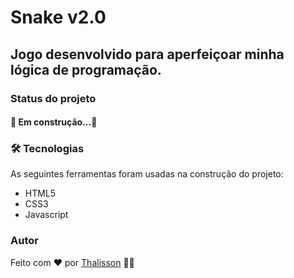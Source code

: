 # Snake v2.0

## Jogo desenvolvido para aperfeiçoar minha lógica de programação.

### Status do projeto

<h4> 
	🚧 Em construção...🚧
</h4>

### 🛠 Tecnologias

As seguintes ferramentas foram usadas na construção do projeto:

- HTML5
- CSS3
- Javascript

### Autor

Feito com ❤️ por [Thalisson](https://www.linkedin.com/in/thalissonmrodrigues/) 👋🏽